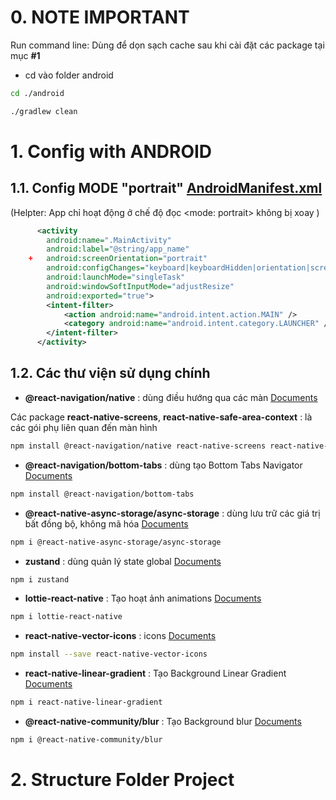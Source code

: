 # 0. NOTE IMPORTANT

Run command line: Dùng để dọn sạch cache sau khi cài đặt các package tại mục **#1**

- cd vào folder android

```bash
cd ./android
```

```bash
./gradlew clean
```

# 1. Config with ANDROID

## 1.1. Config MODE "portrait" [AndroidManifest.xml](android/app/src/main/AndroidManifest.xml)

(Helpter: App chỉ hoạt động ở chế độ đọc <mode: portrait> không bị xoay )

```xml
      <activity
        android:name=".MainActivity"
        android:label="@string/app_name"
    +   android:screenOrientation="portrait"
        android:configChanges="keyboard|keyboardHidden|orientation|screenLayout|screenSize|smallestScreenSize|uiMode"
        android:launchMode="singleTask"
        android:windowSoftInputMode="adjustResize"
        android:exported="true">
        <intent-filter>
            <action android:name="android.intent.action.MAIN" />
            <category android:name="android.intent.category.LAUNCHER" />
        </intent-filter>
      </activity>
```

## 1.2. Các thư viện sử dụng chính

- **@react-navigation/native** : dùng điều hướng qua các màn [Documents](https://reactnavigation.org/docs/getting-started)

Các package **react-native-screens**, **react-native-safe-area-context** : là các gói phụ liên quan đến màn hình

```bash
npm install @react-navigation/native react-native-screens react-native-safe-area-context

```

- **@react-navigation/bottom-tabs** : dùng tạo Bottom Tabs Navigator [Documents](https://reactnavigation.org/docs/tab-based-navigation)

```bash
npm install @react-navigation/bottom-tabs

```

- **@react-native-async-storage/async-storage** : dùng lưu trữ các giá trị bất đồng bộ, không mã hóa [Documents](https://www.npmjs.com/package/@react-native-async-storage/async-storage)

```bash
npm i @react-native-async-storage/async-storage

```

- **zustand** : dùng quản lý state global [Documents](https://www.npmjs.com/package/zustand)

```bash
npm i zustand

```

- **lottie-react-native** : Tạo hoạt ảnh animations [Documents](https://www.npmjs.com/package/lottie-react-native)

```bash
npm i lottie-react-native

```

- **react-native-vector-icons** : icons [Documents](https://github.com/oblador/react-native-vector-icons)

```bash
npm install --save react-native-vector-icons

```

- **react-native-linear-gradient** : Tạo Background Linear Gradient [Documents](https://www.npmjs.com/package/react-native-linear-gradient)

```bash
npm i react-native-linear-gradient

```

- **@react-native-community/blur** : Tạo Background blur [Documents](https://www.npmjs.com/package/@react-native-community/blur)

```bash
npm i @react-native-community/blur

```

# 2. Structure Folder Project

